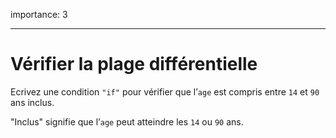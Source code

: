 importance: 3

---

# Vérifier la plage différentielle

Ecrivez une condition `"if"` pour vérifier que l’`age` est compris entre `14` et `90` ans inclus.

"Inclus" signifie que l’`age` peut atteindre les `14` ou `90` ans.